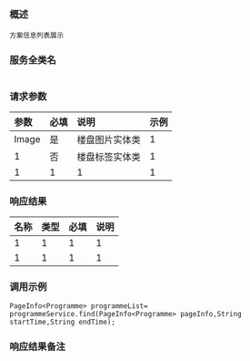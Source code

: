### 概述

```
方案信息列表展示
```

### 服务全类名

```

```

### 请求参数

| 参数 | 必填 | 说明 | 示例 |
| :--- | :--- | :--- | :--- |
| Image | 是 | 楼盘图片实体类 | 1 |
| 1 | 否 | 楼盘标签实体类 | 1 |
| 1 | 1 | 1 | 1 |

### 响应结果

| 名称 | 类型 | 必填 | 说明 |
| :--- | :--- | :--- | :--- |
| 1 | 1 | 1 | 1 |
| 1 | 1 | 1 | 1 |

### 调用示例

```
PageInfo<Programme> programmeList=
programmeService.find(PageInfo<Programme> pageInfo,String startTime,String endTime);
```

### 响应结果备注

```

```



